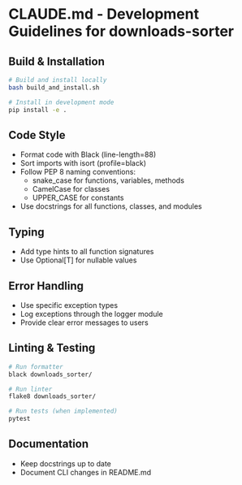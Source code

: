 # CLAUDE.md - Development Guidelines for downloads-sorter

## Build & Installation
```bash
# Build and install locally
bash build_and_install.sh

# Install in development mode
pip install -e .
```

## Code Style
- Format code with Black (line-length=88)
- Sort imports with isort (profile=black)
- Follow PEP 8 naming conventions:
  - snake_case for functions, variables, methods
  - CamelCase for classes
  - UPPER_CASE for constants
- Use docstrings for all functions, classes, and modules

## Typing
- Add type hints to all function signatures
- Use Optional[T] for nullable values

## Error Handling
- Use specific exception types
- Log exceptions through the logger module
- Provide clear error messages to users

## Linting & Testing
```bash
# Run formatter 
black downloads_sorter/

# Run linter
flake8 downloads_sorter/

# Run tests (when implemented)
pytest 
```

## Documentation
- Keep docstrings up to date
- Document CLI changes in README.md